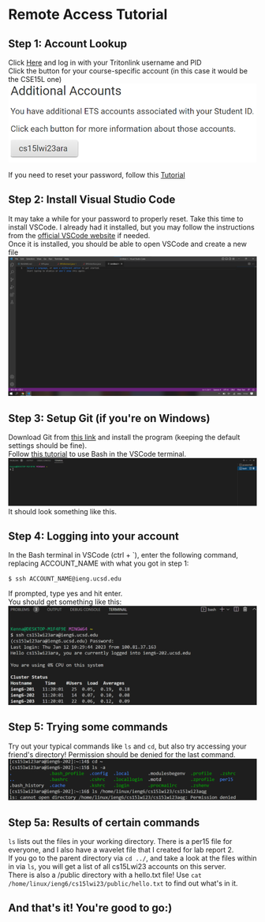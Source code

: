 # Remote Access Tutorial  

## **Step 1: Account Lookup**  
Click [Here](https://sdacs.ucsd.edu/~icc/index.php) and log in with your Tritonlink username and PID  
Click the button for your course-specific account (in this case it would be the CSE15L one)  
![Image](accountLookup.png)  

If you need to reset your password, follow this [Tutorial](https://docs.google.com/document/d/1hs7CyQeh-MdUfM9uv99i8tqfneos6Y8bDU0uhn1wqho/edit)  
  
  
## **Step 2: Install Visual Studio Code**  
It may take a while for your password to properly reset. Take this time to install VSCode. I already had it installed, but you may follow the instructions from the [official VSCode website](https://code.visualstudio.com/) if needed.   
Once it is installed, you should be able to open VSCode and create a new file  
![image](vscode.png)
  
  
## **Step 3: Setup Git (if you're on Windows)**    
Download Git from [this link](https://gitforwindows.org/) and install the program (keeping the default settings should be fine).  
Follow [this tutorial](https://stackoverflow.com/questions/42606837/how-do-i-use-bash-on-windows-from-the-visual-studio-code-integrated-terminal/50527994#50527994) to use Bash in the VSCode terminal.  
![bash](bash.png)  
It should look something like this.
  
  
## **Step 4: Logging into your account**  
In the Bash terminal in VSCode (ctrl + \`), enter the following command, replacing ACCOUNT_NAME with what you got in step 1:  
```
$ ssh ACCOUNT_NAME@ieng.ucsd.edu
```
If prompted, type yes and hit enter.  
You should get something like this:  
![login](login.png)
  
  
## **Step 5: Trying some commands**  
Try out your typical commands like ```ls``` and ```cd```, but also try accessing your friend's directory! Permission should be denied for the last command.  
![commands](commands.png)  

## **Step 5a: Results of certain commands** ##  
```ls``` lists out the files in your working directory. There is a per15 file for everyone, and I also have a wavelet file that I created for lab report 2.   
If you go to the parent directory via ```cd ../```, and take a look at the files within in via ```ls```, you will get a list of all cs15Lwi23 accounts on this server.  
There is also a /public directory with a hello.txt file! Use ```cat /home/linux/ieng6/cs15lwi23/public/hello.txt``` to find out what's in it.  
  
  
## And that's it! You're good to go:)



